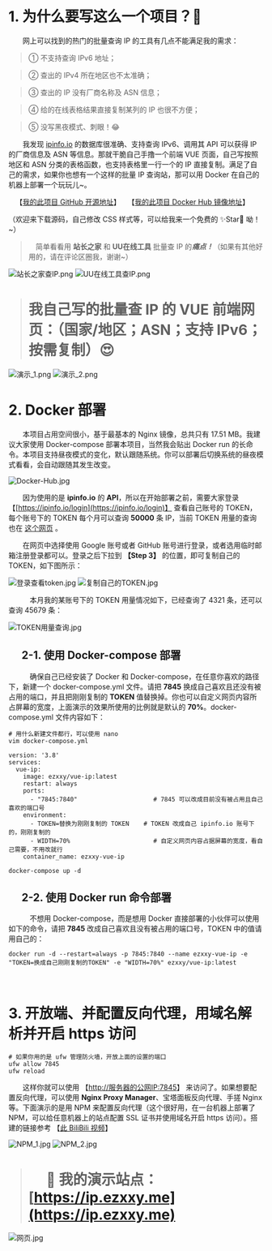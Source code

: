 # 1. 为什么要写这么一个项目？🤔

&emsp;&emsp;网上可以找到的热门的批量查询 IP 的工具有几点不能满足我的需求：

> ① 不支持查询 IPv6 地址；

> ② 查出的 IPv4 所在地区也不太准确；

> ③ 查出的 IP 没有厂商名称及 ASN 信息；

> ④ 给的在线表格结果直接复制某列的 IP 也很不方便；

> ⑤ 没写黑夜模式、刺眼！😂

&emsp;&emsp;我发现 [ipinfo.io](https://ipinfo.io) 的数据库很准确、支持查询 IPv6、调用其 API 可以获得 IP 的厂商信息及 ASN 等信息。那就干脆自己手撸一个前端 VUE 页面，自己写按照地区和 ASN 分类的表格函数，也支持表格里一行一个的 IP 直接复制。满足了自己的需求，如果你也想有一个这样的批量 IP 查询站，那可以用 Docker 在自己的机器上部署一个玩玩儿~。

&emsp;【[我的此项目 GitHub 开源地址](https://github.com/EzXxY/VUE)】&emsp;【[我的此项目 Docker Hub 镜像地址](https://hub.docker.com/r/ezxxy/vue-ip/tags)】

（欢迎来下载源码，自己修改 CSS 样式等，可以给我来一个免费的 ✨Star🌟 呦！~）

> &emsp;简单看看用 **站长之家** 和 **UU在线工具** 批量查 IP 的***痛点！***（如果有其他好用的，请在评论区圈我，谢谢~）

![站长之家查IP.png](https://ezxxy.github.io/img/04-批量查询IP地区/站长之家查IP.png)
![UU在线工具查IP.png](https://ezxxy.github.io/img/04-批量查询IP地区/UU在线工具查IP.png)

> # 我自己写的批量查 IP 的 VUE 前端网页：（国家/地区；ASN；支持 IPv6；按需复制）😍

![演示_1.png](https://ezxxy.github.io/img/04-批量查询IP地区/演示_1.png)
![演示_2.png](https://ezxxy.github.io/img/04-批量查询IP地区/演示_2.png)


# 2. Docker 部署

&emsp;&emsp;本项目占用空间很小，基于最基本的 Nginx 镜像，总共只有 17.51 MB。我建议大家使用 Docker-compose 部署本项目，当然我会贴出 Docker run 的长命令。本项目支持昼夜模式的变化，默认跟随系统。你可以部署后切换系统的昼夜模式看看，会自动跟随其发生改变。

![Docker-Hub.jpg](https://ezxxy.github.io/img/04-批量查询IP地区/Docker-Hub.jpg)

&emsp;&emsp;因为使用的是 **ipinfo.io** 的 **API**，所以在开始部署之前，需要大家登录 【[https://ipinfo.io/login](https://ipinfo.io/login)】 查看自己账号的 TOKEN，每个账号下的 TOKEN 每个月可以查询 **50000** 条 IP，当前 TOKEN 用量的查询也在 [这个网页](https://ipinfo.io/login) 。

&emsp;&emsp;在网页中选择使用 Google 账号或者 GitHub 账号进行登录，或者选用临时邮箱注册登录都可以。登录之后下拉到 **【Step 3】** 的位置，即可复制自己的 TOKEN，如下图所示：

![登录查看token.jpg](https://ezxxy.github.io/img/04-批量查询IP地区/登录查看token.jpg)
![复制自己的TOKEN.jpg](https://ezxxy.github.io/img/04-批量查询IP地区/复制自己的TOKEN.jpg)

&emsp;&emsp;&emsp;本月我的某账号下的 TOKEN 用量情况如下，已经查询了 4321 条，还可以查询 45679 条：

![TOKEN用量查询.jpg](https://ezxxy.github.io/img/04-批量查询IP地区/TOKEN用量查询.jpg)

## &emsp; 2-1. 使用 Docker-compose 部署

&emsp;&emsp;&emsp;确保自己已经安装了 Docker 和 Docker-compose，在任意你喜欢的路径下，新建一个 docker-compose.yml 文件。请把 **7845** 换成自己喜欢且还没有被占用的端口，并且把刚刚复制的 **TOKEN** 值替换掉。你也可以自定义网页内容所占屏幕的宽度，上面演示的效果所使用的比例就是默认的 **70%**。docker-compose.yml 文件内容如下：

```
# 用什么新建文件都行，可以使用 nano
vim docker-compose.yml
```

```
version: '3.8'
services:
  vue-ip:
    image: ezxxy/vue-ip:latest
    restart: always
    ports:
      - "7845:7840"                 	# 7845 可以改成目前没有被占用且自己喜欢的端口号
    environment:
      - TOKEN=替换为刚刚复制的 TOKEN    # TOKEN 改成自己 ipinfo.io 账号下的，刚刚复制的
      - WIDTH=70%                       # 自定义网页内容占据屏幕的宽度，看自己需要，不用改就行
    container_name: ezxxy-vue-ip
```
```
docker-compose up -d
```

## &emsp; 2-2. 使用 Docker run 命令部署

&emsp;&emsp;&emsp;不想用 Docker-compose，而是想用 Docker 直接部署的小伙伴可以使用如下的命令，请把 **7845** 改成自己喜欢且没有被占用的端口号，TOKEN 中的值请用自己的：


```
docker run -d --restart=always -p 7845:7840 --name ezxxy-vue-ip -e "TOKEN=换成自己刚刚复制的TOKEN" -e "WIDTH=70%" ezxxy/vue-ip:latest
```
&emsp;

# 3. 开放端、并配置反向代理，用域名解析并开启 https 访问


```
# 如果你用的是 ufw 管理防火墙，开放上面的设置的端口
ufw allow 7845
ufw reload
```

&emsp;&emsp;这样你就可以使用 【[http://服务器的公网IP:7845](http://服务器的公网IP:7845)】 来访问了。如果想要配置反向代理，可以使用 **Nginx Proxy Manager**、宝塔面板反向代理、手搓 Nginx 等。下面演示的是用 NPM 来配置反向代理（这个很好用，在一台机器上部署了 NPM，可以给任意机器上的站点配置 SSL 证书并使用域名开启 https 访问）。搭建的链接参考 【[此 BiliBili 视频](https://www.bilibili.com/video/BV1Gg411w7kQ)】


![NPM_1.jpg](https://ezxxy.github.io/img/04-批量查询IP地区/NPM_1.jpg)
![NPM_2.jpg](https://ezxxy.github.io/img/04-批量查询IP地区/NPM_2.jpg)

> # &emsp; 🥰 我的演示站点：[https://ip.ezxxy.me](https://ip.ezxxy.me)

![网页.jpg](https://ezxxy.github.io/img/04-批量查询IP地区/网页.jpg)


